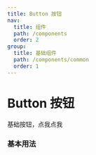 ```yaml
---
title: Button 按钮
nav:
  title: 组件
  path: /components
  order: 2
group:
  title: 基础组件
  path: /components/common
  order: 1
---
```


# Button 按钮

基础按钮，点我点我

### 基本用法

<code src="./demo/basic.tsx"></code>
<API src="./index.tsx"></API>